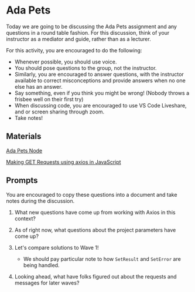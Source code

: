 # Ada Pets

Today we are going to be discussing the Ada Pets assignment and any questions in a round table fashion. For this discussion, think of your instructor as a mediator and guide, rather than as a lecturer.

For this activity, you are encouraged to do the following:

* Whenever possible, you should use voice.
* You should pose questions to the group, not the instructor.
* Similarly, you are encouraged to answer questions, with the instructor available to correct misconceptions and provide answers when no one else has an answer.
* Say something, even if you think you might be wrong! (Nobody throws a frisbee well on their first try)
* When discussing code, you are encouraged to use VS Code Liveshare, and or screen sharing through zoom.
* Take notes!

## Materials
[Ada Pets Node](https://github.com/Ada-C13/ada-pets-node)

[Making GET Requests using axios in JavaScript](https://github.com/Ada-Developers-Academy/textbook-curriculum/blob/master/10-JavaScript/axios-get.md)


## Prompts
You are encouraged to copy these questions into a document and take notes during the discussion.

1. What new questions have come up from working with Axios in this context?

1. As of right now, what questions about the project parameters have come up?
1. Let's compare solutions to Wave 1!
    * We should pay particular note to how `SetResult` and `SetError` are being handled.
1. Looking ahead, what have folks figured out about the requests and messages for later waves?

